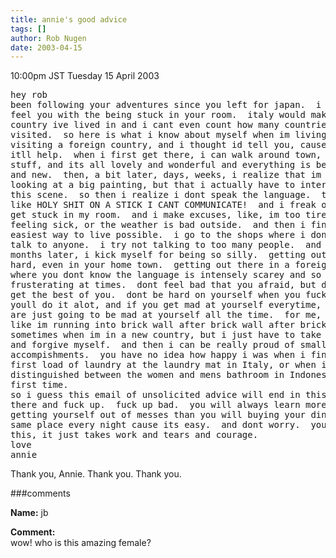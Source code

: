 ```yaml
---
title: annie's good advice
tags: []
author: Rob Nugen
date: 2003-04-15
---
```


<p class=date>10:00pm JST Tuesday 15 April 2003</p>

<pre>
hey rob
been following your adventures since you left for japan.  i totally
feel you with the being stuck in your room.  italy would make the 8th
country ive lived in and i cant even count how many countries ive
visited.  so here is what i know about myself when im living or
visiting a foreign country, and i thought id tell you, cause maybe
itll help.  when i first get there, i can walk around town, looking at
stuff, and its all lovely and wonderful and everything is beautiful
and new.  then, a bit later, days, weeks, i realize that im not
looking at a big painting, but that i actually have to interact with
this scene.  so then i realize i dont speak the language.  then im
like HOLY SHIT ON A STICK I CANT COMMUNICATE!  and i freak out.  and i
get stuck in my room.  and i make excuses, like, im too tired, or im
feeling sick, or the weather is bad outside.  and then i find the
easiest way to live possible.  i go to the shops where i dont have to
talk to anyone.  i try not talking to too many people.  and then
months later, i kick myself for being so silly.  getting out there is
hard, even in your home town.  getting out there in a foreign country
where you dont know the language is intensely scarey and so
frusterating at times.  dont feel bad that you afraid, but dont let it
get the best of you.  dont be hard on yourself when you fuck up, cause
youll do it alot, and if you get mad at yourself everytime, then you
are just going to be mad at yourself all the time.  for me, it feels
like im running into brick wall after brick wall after brick wall
sometimes when im in a new country, but i just have to take a breath
and forgive myself.  and then i can be really proud of small
accompishments.  you have no idea how happy i was when i finished my
first load of laundry at the laundry mat in Italy, or when i
distinguished between the women and mens bathroom in Indonesia for the
first time.  
so i guess this email of unsolicited advice will end in this: get out
there and fuck up.  fuck up bad.  you will always learn more from
getting yourself out of messes than you will buying your dinner at the
same place every night cause its easy.  and dont worry.  you can do
this, it just takes work and tears and courage.
love
annie
</pre>

<p>Thank you, Annie.  Thank you.  Thank you.</p>

###comments


<p><b>Name:</b> jb

<p><b>Comment:</b>
<br>wow! who is this amazing female?

